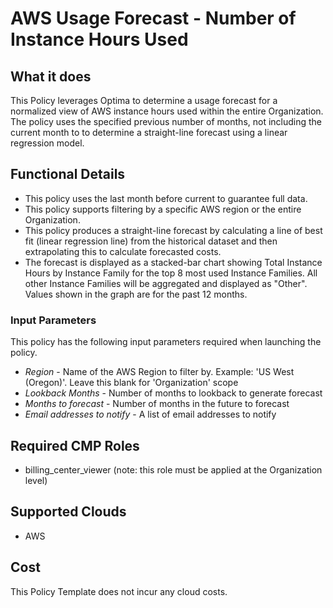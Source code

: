 # AWS Usage Forecast - Number of Instance Hours Used

## What it does

This Policy leverages Optima to determine a usage forecast for a normalized view of AWS instance hours used within the entire Organization. The policy uses the specified previous number of months, not including the current month to to determine a straight-line forecast using a linear regression model. 

## Functional Details

- This policy uses the last month before current to guarantee full data.
- This policy supports filtering by a specific AWS region or the entire Organization. 
- This policy produces a straight-line forecast by calculating a line of best fit (linear regression line) from the historical dataset and then extrapolating this to calculate forecasted costs.
- The forecast is displayed as a stacked-bar chart showing Total Instance Hours by Instance Family for the top 8 most used Instance Families. All other Instance Families will be aggregated and displayed as "Other". Values shown in the graph are for the past 12 months.

### Input Parameters

This policy has the following input parameters required when launching the policy.

- *Region* - Name of the AWS Region to filter by. Example: 'US West (Oregon)'. Leave this blank for 'Organization' scope
- *Lookback Months* - Number of months to lookback to generate forecast
- *Months to forecast* - Number of months in the future to forecast
- *Email addresses to notify* - A list of email addresses to notify

## Required CMP Roles

- billing_center_viewer (note: this role must be applied at the Organization level)

## Supported Clouds

- AWS

## Cost

This Policy Template does not incur any cloud costs.
